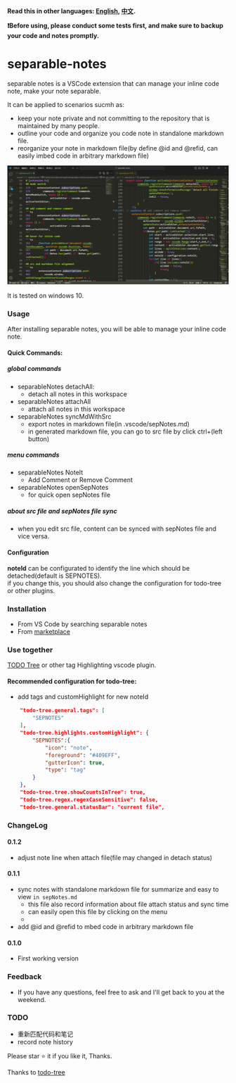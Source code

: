 **Read this in other languages: [English](README.md), [中文](README_ZH.md).**

**:exclamation:Before using, please conduct some tests first, and make sure to backup your code and notes promptly.**

# separable-notes 
separable notes is a VSCode extension that can manage your inline code note, make your note separable.

It can be applied to scenarios sucmh as:
* keep your note private and not committing to the repository that is maintained by many people.
* outline your code and organize you code note in standalone markdown file.
* reorganize your note in markdown file(by define @id and @refid, can easily imbed code in arbitrary markdown file)

![demo1](pic/demo1.PNG)

It is tested on windows 10.

### Usage
After installing separable notes, you will be able to manage your inline code note.

#### Quick Commands:
##### global commands
* separableNotes detachAll:
   * detach all notes in this workspace 
* separableNotes attachAll
  * attach all notes in this workspace
* separableNotes syncMdWithSrc
  * export notes in markdown file(in .vscode/sepNotes.md)
  * in generated markdown file, you can go to src file by click ctrl+(left button)
##### menu commands
* separableNotes NoteIt
  * Add Comment or Remove Comment
* separableNotes openSepNotes
  * for quick open sepNotes file

##### about src file and sepNotes file sync
* when you edit src file, content can be synced with sepNotes file and vice versa.

#### Configuration
**noteId** can be configurated to identify the line which should be detached(default is SEPNOTES).
 \
if you change this, you should also change the configuration for todo-tree or other plugins.

### Installation
* From VS Code by searching separable notes
* From [marketplace](https://marketplace.visualstudio.com/items?itemName=hurly.separable-notes)

### Use together
[TODO Tree](https://marketplace.visualstudio.com/items?itemName=Gruntfuggly.todo-tree) or other tag Highlighting vscode plugin.
#### Recommended configuration for todo-tree:
* add tags and  customHighlight for new noteId
```json
    "todo-tree.general.tags": [
        "SEPNOTES"
    ],
    "todo-tree.highlights.customHighlight": {
        "SEPNOTES":{
            "icon": "note",
            "foreground": "#409EFF",
            "gutterIcon": true,
            "type": "tag"
        }
    },
    "todo-tree.tree.showCountsInTree": true,
    "todo-tree.regex.regexCaseSensitive": false,
    "todo-tree.general.statusBar": "current file",
```

### ChangeLog

#### 0.1.2
* adjust note line when attach file(file may changed in detach status)

#### 0.1.1
* sync notes with standalone markdown file for summarize and easy to view  ``in sepNotes.md``
  * this file also record information about file attach status and sync time
  * can easily open this file by clicking on the menu
  * 
* add @id and @refid to mbed code in arbitrary markdown file

#### 0.1.0
* First working version


### Feedback
* If you have any questions, feel free to ask and I'll get back to you at the weekend.


### TODO
* 重新匹配代码和笔记
* record note history

Please star :star: it if you like it, Thanks.

Thanks to [todo-tree](https://github.com/Gruntfuggly/todo-tree)